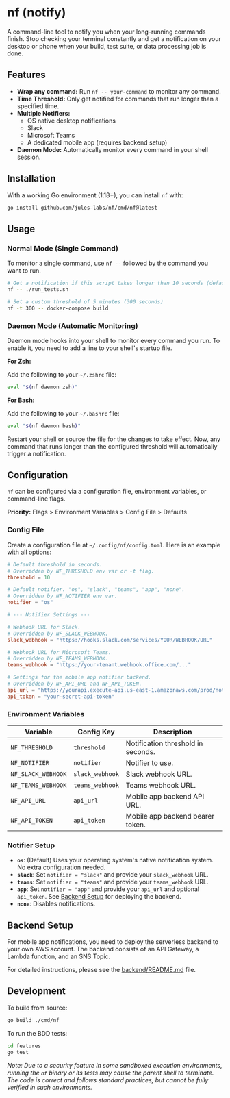 # nf (notify)

A command-line tool to notify you when your long-running commands finish. Stop checking your terminal constantly and get a notification on your desktop or phone when your build, test suite, or data processing job is done.

## Features

-   **Wrap any command:** Run `nf -- your-command` to monitor any command.
-   **Time Threshold:** Only get notified for commands that run longer than a specified time.
-   **Multiple Notifiers:**
    -   OS native desktop notifications
    -   Slack
    -   Microsoft Teams
    -   A dedicated mobile app (requires backend setup)
-   **Daemon Mode:** Automatically monitor every command in your shell session.

## Installation

With a working Go environment (1.18+), you can install `nf` with:

```sh
go install github.com/jules-labs/nf/cmd/nf@latest
```

## Usage

### Normal Mode (Single Command)

To monitor a single command, use `nf --` followed by the command you want to run.

```sh
# Get a notification if this script takes longer than 10 seconds (default)
nf -- ./run_tests.sh

# Set a custom threshold of 5 minutes (300 seconds)
nf -t 300 -- docker-compose build
```

### Daemon Mode (Automatic Monitoring)

Daemon mode hooks into your shell to monitor every command you run. To enable it, you need to add a line to your shell's startup file.

**For Zsh:**

Add the following to your `~/.zshrc` file:
```sh
eval "$(nf daemon zsh)"
```

**For Bash:**

Add the following to your `~/.bashrc` file:
```sh
eval "$(nf daemon bash)"
```

Restart your shell or source the file for the changes to take effect. Now, any command that runs longer than the configured threshold will automatically trigger a notification.

## Configuration

`nf` can be configured via a configuration file, environment variables, or command-line flags.

**Priority:** Flags > Environment Variables > Config File > Defaults

### Config File

Create a configuration file at `~/.config/nf/config.toml`. Here is an example with all options:

```toml
# Default threshold in seconds.
# Overridden by NF_THRESHOLD env var or -t flag.
threshold = 10

# Default notifier. "os", "slack", "teams", "app", "none".
# Overridden by NF_NOTIFIER env var.
notifier = "os"

# --- Notifier Settings ---

# Webhook URL for Slack.
# Overridden by NF_SLACK_WEBHOOK.
slack_webhook = "https://hooks.slack.com/services/YOUR/WEBHOOK/URL"

# Webhook URL for Microsoft Teams.
# Overridden by NF_TEAMS_WEBHOOK.
teams_webhook = "https://your-tenant.webhook.office.com/..."

# Settings for the mobile app notifier backend.
# Overridden by NF_API_URL and NF_API_TOKEN.
api_url = "https://yourapi.execute-api.us-east-1.amazonaws.com/prod/notify"
api_token = "your-secret-api-token"
```

### Environment Variables

| Variable          | Config Key      | Description                        |
| ----------------- | --------------- | ---------------------------------- |
| `NF_THRESHOLD`    | `threshold`     | Notification threshold in seconds. |
| `NF_NOTIFIER`     | `notifier`      | Notifier to use.                   |
| `NF_SLACK_WEBHOOK`| `slack_webhook` | Slack webhook URL.                 |
| `NF_TEAMS_WEBHOOK`| `teams_webhook` | Teams webhook URL.                 |
| `NF_API_URL`      | `api_url`       | Mobile app backend API URL.        |
| `NF_API_TOKEN`    | `api_token`     | Mobile app backend bearer token.   |

### Notifier Setup

-   **`os`**: (Default) Uses your operating system's native notification system. No extra configuration needed.
-   **`slack`**: Set `notifier = "slack"` and provide your `slack_webhook` URL.
-   **`teams`**: Set `notifier = "teams"` and provide your `teams_webhook` URL.
-   **`app`**: Set `notifier = "app"` and provide your `api_url` and optional `api_token`. See [Backend Setup](#backend-setup) for deploying the backend.
-   **`none`**: Disables notifications.

## Backend Setup

For mobile app notifications, you need to deploy the serverless backend to your own AWS account. The backend consists of an API Gateway, a Lambda function, and an SNS Topic.

For detailed instructions, please see the [backend/README.md](backend/README.md) file.

## Development

To build from source:
```sh
go build ./cmd/nf
```

To run the BDD tests:
```sh
cd features
go test
```
*Note: Due to a security feature in some sandboxed execution environments, running the `nf` binary or its tests may cause the parent shell to terminate. The code is correct and follows standard practices, but cannot be fully verified in such environments.*
